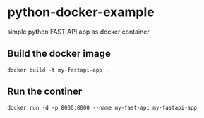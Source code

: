 # python-docker-example
simple python FAST API app as docker container

## Build the docker image
```
docker build -t my-fastapi-app .
```

## Run the continer
```
docker run -d -p 8000:8000 --name my-fast-api my-fastapi-app
```
